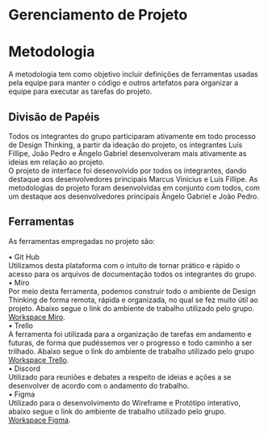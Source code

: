 # Gerenciamento de Projeto

# Metodologia

A metodologia tem como objetivo incluir definições de ferramentas usadas pela equipe para manter o código e outros artefatos para organizar a equipe para executar as tarefas do projeto.

## Divisão de Papéis

Todos os integrantes do grupo participaram ativamente em todo processo de Design Thinking, a partir da ideação do projeto, os integrantes Luís Fillipe, João Pedro e Ângelo Gabriel desenvolveram mais ativamente as ideias em relação ao projeto. <br> O projeto de interface foi desenvolvido por todos os integrantes, dando destaque aos desenvolvedores principais Marcus Vinicius e Luís Fillipe. As metodologias do projeto foram desenvolvidas em conjunto com todos, com um destaque aos desenvolvedores principais Ângelo Gabriel e João Pedro.

## Ferramentas

As ferramentas empregadas no projeto são:

•	Git Hub <br>
Utilizamos desta plataforma com o intuito de tornar prático e rápido o acesso para os arquivos de documentação todos os integrantes do grupo. <br>
•	Miro <br>
Por meio desta ferramenta, podemos construir todo o ambiente de Design Thinking de forma remota, rápida e organizada, no qual se fez muito útil ao projeto. Abaixo segue o link do ambiente de trabalho utilizado pelo grupo.  <br>
[Workspace Miro](https://miro.com/app/board/o9J_lzFcEF4=/).<br>
•	Trello   <br>
A ferramenta foi utilizada para a organização de tarefas em andamento e futuras, de forma que pudéssemos ver o progresso e todo caminho a ser trilhado. Abaixo segue o link do ambiente de trabalho utilizado pelo grupo  <br>
[Workspace Trello](https://trello.com/b/xrfDmmQC/trello-impactos-negativos-das-redes-sociais).<br>
•	Discord <br>
Utilizado para reuniões e debates a respeito de ideias e ações a se desenvolver de acordo com o andamento do trabalho.  <br>
•	Figma <br>
Utilizado para o desenvolvimento do Wireframe e Protótipo interativo, abaixo segue o link do ambiente de trabalho utilizado pelo grupo.  <br>
[Workspace Figma](https://www.figma.com/file/AzD61nVx76a678uOLQL8Mr/Impactos-negativos-das-redes-sociais?node-id=6%3A122).<br>

